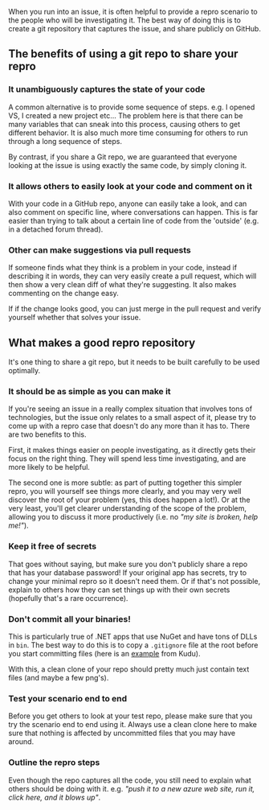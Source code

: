 When you run into an issue, it is often helpful to provide a repro scenario to the people who will be investigating it. The best way of doing this is to create a git repository that captures the issue, and share publicly on GitHub.

## The benefits of using a git repo to share your repro

### It unambiguously captures the state of your code

A common alternative is to provide some sequence of steps. e.g. I opened VS, I created a new project etc... The problem here is that there can be many variables that can sneak into this process, causing others to get different behavior. It is also much more time consuming for others to run through a long sequence of steps.

By contrast, if you share a Git repo, we are guaranteed that everyone looking at the issue is using exactly the same code, by simply cloning it.

### It allows others to easily look at your code and comment on it

With your code in a GitHub repo, anyone can easily take a look, and can also comment on specific line, where conversations can happen. This is far easier than trying to talk about a certain line of code from the 'outside' (e.g. in a detached forum thread).

### Other can make suggestions via pull requests

If someone finds what they think is a problem in your code, instead if describing it in words, they can very easily create a pull request, which will then show a very clean diff of what they're suggesting. It also makes commenting on the change easy.

If if the change looks good, you can just merge in the pull request and verify yourself whether that solves your issue.


## What makes a good repro repository

It's one thing to share a git repo, but it needs to be built carefully to be used optimally.

### It should be as simple as you can make it

If you're seeing an issue in a really complex situation that involves tons of technologies, but the issue only relates to a small aspect of it, please try to come up with a repro case that doesn't do any more than it has to. There are two benefits to this.

First, it makes things easier on people investigating, as it directly gets their focus on the right thing. They will spend less time investigating, and are more likely to be helpful.

The second one is more subtle: as part of putting together this simpler repro, you will yourself see things more clearly, and you may very well discover the root of your problem (yes, this does happen a lot!). Or at the very least, you'll get clearer understanding of the scope of the problem, allowing you to discuss it more productively (i.e. no *"my site is broken, help me!"*).

### Keep it free of secrets

That goes without saying, but make sure you don't publicly share a repo that has your database password! If your original app has secrets, try to change your minimal repro so it doesn't need them. Or if that's not possible, explain to others how they can set things up with their own secrets (hopefully that's a rare occurrence).

### Don't commit all your binaries!

This is particularly true of .NET apps that use NuGet and have tons of DLLs in `bin`. The best way to do this is to copy a `.gitignore` file at the root before you start committing files (here is an [example](https://github.com/projectkudu/kudu/blob/master/.gitignore) from Kudu).

With this, a clean clone of your repo should pretty much just contain text files (and maybe a few png's).

### Test your scenario end to end

Before you get others to look at your test repo, please make sure that you try the scenario end to end using it. Always use a clean clone here to make sure that nothing is affected by uncommitted files that you may have around.

### Outline the repro steps

Even though the repo captures all the code, you still need to explain what others should be doing with it. e.g. *"push it to a new azure web site, run it, click here, and it blows up"*.